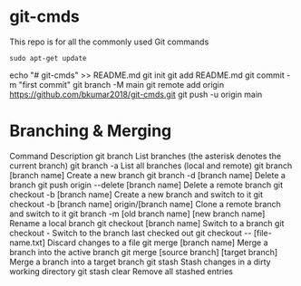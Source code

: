 # git-cmds
This repo is for all the commonly used Git commands

<!-- BADGES/ -->



<!-- /BADGES -->

```
sudo apt-get update
```

echo "# git-cmds" >> README.md
git init
git add README.md
git commit -m "first commit"
git branch -M main
git remote add origin https://github.com/bkumar2018/git-cmds.git
git push -u origin main


# Branching & Merging
Command	Description
git branch	List branches (the asterisk denotes the current branch)
git branch -a	List all branches (local and remote)
git branch [branch name]	Create a new branch
git branch -d [branch name]	Delete a branch
git push origin --delete [branch name]	Delete a remote branch
git checkout -b [branch name]	Create a new branch and switch to it
git checkout -b [branch name] origin/[branch name]	Clone a remote branch and switch to it
git branch -m [old branch name] [new branch name]	Rename a local branch
git checkout [branch name]	Switch to a branch
git checkout -	Switch to the branch last checked out
git checkout -- [file-name.txt]	Discard changes to a file
git merge [branch name]	Merge a branch into the active branch
git merge [source branch] [target branch]	Merge a branch into a target branch
git stash	Stash changes in a dirty working directory
git stash clear	Remove all stashed entries
